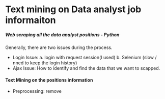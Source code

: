 # Text mining on Data analyst job informaiton


##### Web scraping all the data analyst positions - Python
Generally, there are two issues during the process.
- Login Issue: 
  a. login with request session(I used)
  b. Selenium (slow / nned to keep the login history)
- Ajax Issue:
  How to identify and find the data that we want to scapped.
  
#### Text Mining on the positions information
- Preprocessing:
  remove

